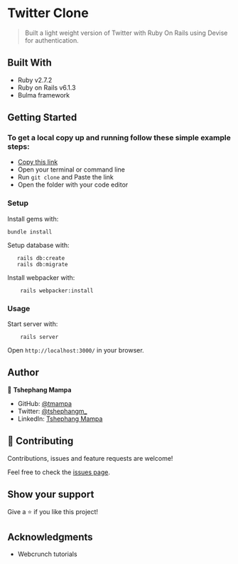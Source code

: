 # Twitter Clone

> Built a light weight version of Twitter with Ruby On Rails using Devise for authentication.

## Built With

- Ruby v2.7.2
- Ruby on Rails v6.1.3
- Bulma framework

## Getting Started

### To get a local copy up and running follow these simple example steps:

- [Copy this link](https://github.com/tmampa/members-only.git)
- Open your terminal or command line
- Run `git clone` and Paste the link
- Open the folder with your code editor

### Setup

Install gems with:

```
bundle install
```

Setup database with:

```
   rails db:create
   rails db:migrate
```

Install webpacker with:

```
    rails webpacker:install
```

### Usage

Start server with:

```
    rails server
```

Open `http://localhost:3000/` in your browser.

## Author

👤 **Tshephang Mampa**

- GitHub: [@tmampa](https://github.com/tmampa)
- Twitter: [@tshephangm_](https://twitter.com/tshephangm_)
- LinkedIn: [Tshephang Mampa](https://linkedin.com/in/tshephangmampa)

## 🤝 Contributing

Contributions, issues and feature requests are welcome!

Feel free to check the [issues page](https://github.com/tmampa/members-only/issues).

## Show your support

Give a ⭐️ if you like this project!

## Acknowledgments

- Webcrunch tutorials
